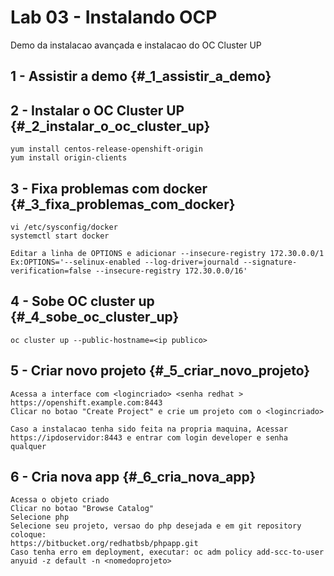 # Lab 03 - Instalando OCP

Demo da instalacao avançada e instalacao do OC Cluster UP

## 1 - Assistir a demo {#_1_assistir_a_demo}

## 2 - Instalar o OC Cluster UP {#_2_instalar_o_oc_cluster_up}

```text
yum install centos-release-openshift-origin
yum install origin-clients
```

## 3 - Fixa problemas com docker {#_3_fixa_problemas_com_docker}

```text
vi /etc/sysconfig/docker
systemctl start docker
```

```text
Editar a linha de OPTIONS e adicionar --insecure-registry 172.30.0.0/1
Ex:OPTIONS='--selinux-enabled --log-driver=journald --signature-verification=false --insecure-registry 172.30.0.0/16'
```

## 4 - Sobe OC cluster up {#_4_sobe_oc_cluster_up}

```text
oc cluster up --public-hostname=<ip publico>
```

## 5 - Criar novo projeto {#_5_criar_novo_projeto}

```text
Acessa a interface com <logincriado> <senha redhat > 
https://openshift.example.com:8443
Clicar no botao "Create Project" e crie um projeto com o <logincriado>
```

```text
Caso a instalacao tenha sido feita na propria maquina, Acessar https://ipdoservidor:8443 e entrar com login developer e senha  qualquer
```

## 6 - Cria nova app {#_6_cria_nova_app}

```text
Acessa o objeto criado
Clicar no botao "Browse Catalog"
Selecione php
Selecione seu projeto, versao do php desejada e em git repository coloque:
https://bitbucket.org/redhatbsb/phpapp.git
Caso tenha erro em deployment, executar: oc adm policy add-scc-to-user anyuid -z default -n <nomedoprojeto>
```

 

